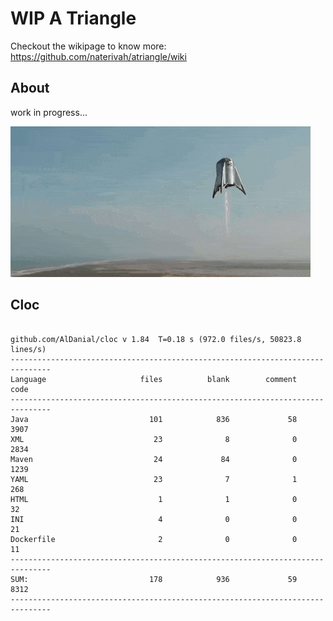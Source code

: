 # WIP A Triangle

  Checkout the wikipage to know more: https://github.com/naterivah/atriangle/wiki

  ## About
  work in progress...

  ![Screenshot](./docs/starhopper.gif?raw=true?style=center)

  ## Cloc 
 ``` 
 
github.com/AlDanial/cloc v 1.84  T=0.18 s (972.0 files/s, 50823.8 lines/s)
-------------------------------------------------------------------------------
Language                     files          blank        comment           code
-------------------------------------------------------------------------------
Java                           101            836             58           3907
XML                             23              8              0           2834
Maven                           24             84              0           1239
YAML                            23              7              1            268
HTML                             1              1              0             32
INI                              4              0              0             21
Dockerfile                       2              0              0             11
-------------------------------------------------------------------------------
SUM:                           178            936             59           8312
------------------------------------------------------------------------------- 
 ```
